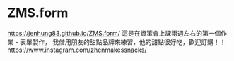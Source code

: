 # ZMS.form
https://jenhung83.github.io/ZMS.form/
這是在資策會上課兩週左右的第一個作業 - 表單製作，
我借用朋友的甜點品牌來練習，他的甜點很好吃，歡迎訂購！！
https://www.instagram.com/zhenmakessnacks/
